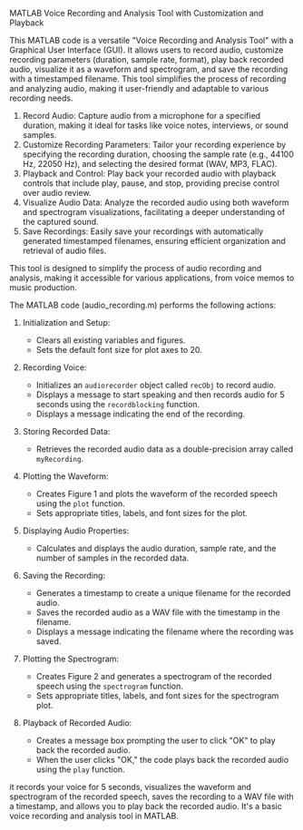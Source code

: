 MATLAB Voice Recording and Analysis Tool with Customization and Playback

This MATLAB code is a versatile "Voice Recording and Analysis Tool" with a Graphical User Interface (GUI). It allows users to record audio, customize recording parameters (duration, sample rate, format), play back recorded audio, visualize it as a waveform and spectrogram, and save the recording with a timestamped filename. This tool simplifies the process of recording and analyzing audio, making it user-friendly and adaptable to various recording needs.

1. Record Audio: Capture audio from a microphone for a specified duration, making it ideal for tasks like voice notes, interviews, or sound samples.
2. Customize Recording Parameters: Tailor your recording experience by specifying the recording duration, choosing the sample rate (e.g., 44100 Hz, 22050 Hz), and selecting the desired format (WAV, MP3, FLAC).
3. Playback and Control: Play back your recorded audio with playback controls that include play, pause, and stop, providing precise control over audio review.
4. Visualize Audio Data: Analyze the recorded audio using both waveform and spectrogram visualizations, facilitating a deeper understanding of the captured sound.
5. Save Recordings: Easily save your recordings with automatically generated timestamped filenames, ensuring efficient organization and retrieval of audio files.

This tool is designed to simplify the process of audio recording and analysis, making it accessible for various applications, from voice memos to music production.

The MATLAB code (audio_recording.m) performs the following actions:
1. Initialization and Setup:
   - Clears all existing variables and figures.
   - Sets the default font size for plot axes to 20.

2. Recording Voice:
   - Initializes an `audiorecorder` object called `recObj` to record audio.
   - Displays a message to start speaking and then records audio for 5 seconds using the `recordblocking` function.
   - Displays a message indicating the end of the recording.

3. Storing Recorded Data:
   - Retrieves the recorded audio data as a double-precision array called `myRecording`.

4. Plotting the Waveform:
   - Creates Figure 1 and plots the waveform of the recorded speech using the `plot` function.
   - Sets appropriate titles, labels, and font sizes for the plot.

5. Displaying Audio Properties:
   - Calculates and displays the audio duration, sample rate, and the number of samples in the recorded data.

6. Saving the Recording:
   - Generates a timestamp to create a unique filename for the recorded audio.
   - Saves the recorded audio as a WAV file with the timestamp in the filename.
   - Displays a message indicating the filename where the recording was saved.

7. Plotting the Spectrogram:
   - Creates Figure 2 and generates a spectrogram of the recorded speech using the `spectrogram` function.
   - Sets appropriate titles, labels, and font sizes for the spectrogram plot.

8. Playback of Recorded Audio:
   - Creates a message box prompting the user to click "OK" to play back the recorded audio.
   - When the user clicks "OK," the code plays back the recorded audio using the `play` function.

it records your voice for 5 seconds, visualizes the waveform and spectrogram of the recorded speech, saves the recording to a WAV file with a timestamp, and allows you to play back the recorded audio. 
It's a basic voice recording and analysis tool in MATLAB.
